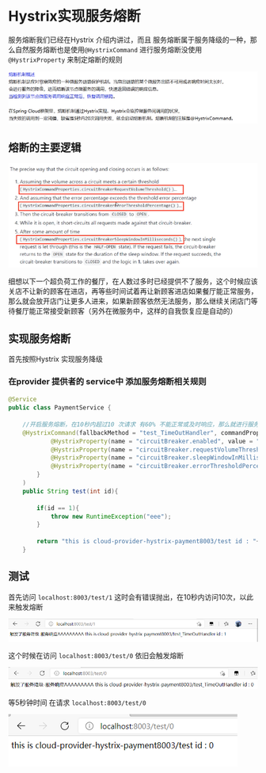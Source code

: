 # Hystrix实现服务熔断

服务熔断我们已经在Hystrix 介绍内讲过，而且 服务熔断属于服务降级的一种，那么自然服务熔断也是使用`@HystrixCommand` 进行服务熔断没使用 `@HystrixProperty` 来制定熔断的规则

![image-20210205135932167](https://raw.githubusercontent.com/1471246901/myblog/master/img/image-20210205135932167.png)

## 熔断的主要逻辑

![image-20210205140011472](https://raw.githubusercontent.com/1471246901/myblog/master/img/image-20210205140011472.png)

细想以下一个超负荷工作的餐厅，在人数过多时已经提供不了服务，这个时候应该关店不让新的顾客在进店，再等些时间试着再让新顾客进店如果餐厅能正常服务，那么就会放开店门让更多人进来，如果新顾客依然无法服务，那么继续关闭店门等待餐厅能正常接受新顾客（另外在微服务中，这样的自我恢复应是自动的）

## 实现服务熔断

首先按照Hystrix 实现服务降级

### 在provider 提供者的 service中 添加服务熔断相关规则

```java
@Service
public class PaymentService {

    //开启服务熔断，在10秒内超过10 次请求 有60% 不能正常或及时响应，那么就进行服务熔断
    @HystrixCommand(fallbackMethod = "test_TimeOutHandler", commandProperties = {
            @HystrixProperty(name = "circuitBreaker.enabled", value = "true"),
            @HystrixProperty(name = "circuitBreaker.requestVolumeThreshold",value = "10"),
            @HystrixProperty(name = "circuitBreaker.sleepWindowInMilliseconds",value = "10000"),
            @HystrixProperty(name = "circuitBreaker.errorThresholdPercentage",value = "60")
        }
    )
    public String test(int id){
        
        if(id == 1){
            throw new RuntimeException("eee");
        }

        return "this is cloud-provider-hystrix-payment8003/test id : "+id;
    }
```

## 测试

首先访问 `localhost:8003/test/1`  这时会有错误抛出，在10秒内访问10次，以此来触发熔断

![image-20210205142710851](https://raw.githubusercontent.com/1471246901/myblog/master/img/image-20210205142710851.png)

这个时候在访问 `localhost:8003/test/0` 依旧会触发熔断

![image-20210205142727169](https://raw.githubusercontent.com/1471246901/myblog/master/img/image-20210205142727169.png)

等5秒钟时间 在请求 `localhost:8003/test/0`

![image-20210205142742962](https://raw.githubusercontent.com/1471246901/myblog/master/img/image-20210205142742962.png)

### 